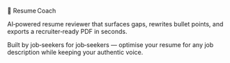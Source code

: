 📄 Resume Coach

AI‑powered resume reviewer that surfaces gaps, rewrites bullet points, and exports a recruiter‑ready PDF in seconds.

Built by job‑seekers for job‑seekers — optimise your resume for any job description while keeping your authentic voice.
